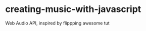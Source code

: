 creating-music-with-javascript
==============================

Web Audio API, inspired by flippping awesome tut
